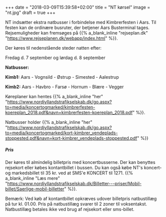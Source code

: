 +++
date = "2018-03-09T15:39:58+02:00"
title = "NT kørsel"
image = "nt.jpg"
draft = true
+++


NT indsætter ekstra natbusser i forbindelse med Kimbrerfesten i Aars. 
Til festen kan de ordinære busruter, der betjener Aars Busterminal tages. Rejsemuligheder kan fremsøges på  {{% a_blank_inline "rejseplan.dk" "https://www.rejseplanen.dk/webapp/index.html" %}}.



Der køres til nedenstående steder natten efter:

Fredag d. 7 september og lørdag d. 8 september

**Natbusser:**

**Kimb1:**  Aars - Vognsild - Østrup - Simested - Aalestrup

**Kimb2:**  Aars - Havbro - Farsø - Hornum - Blære - Vegger


Køreplaner kan hentes {{% a_blank_inline "her" "https://www.nordjyllandstrafikselskab.dk/go.aspx?to=media/koncertogmarked/kimbrerfesten-koereplan_2018.pdf&navn=kimbrerfesten-koereplan_2018.pdf" %}}.


Natbusser holder {{% a_blank_inline "her" "https://www.nordjyllandstrafikselskab.dk/go.aspx?to=media/koncertogmarked/kort-kimbrer_vendeplads-stoppested.pdf&navn=kort-kimbrer_vendeplads-stoppested.pdf" %}}


##### Pris
Der køres til almindelig billetpris med koncertbusserne. Der kan benyttes rejsekort eller købes kontantbillet i bussen. Du kan også købe NT's koncert- og markedsbillet til 35 kr. ved at SMS'e KONCERT til 1271. {{% a_blank_inline "Læs mere" "https://www.nordjyllandstrafikselskab.dk/Billetter---priser/Mobil-billet/Saerlige-mobil-billetter" %}}. 


Bemærk:  Ved køb af kontantbillet opkræves udover billetpris natbustillæg på tur kl. 01.00. 
Pris på natbustillæg svarer til 2 zoner til voksentakst. Natbustillæg betales ikke ved brug af rejsekort eller sms-billet.

